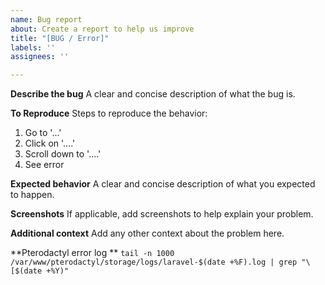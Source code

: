 ```yaml
---
name: Bug report
about: Create a report to help us improve
title: "[BUG / Error]"
labels: ''
assignees: ''

---
```


**Describe the bug**
A clear and concise description of what the bug is.

**To Reproduce**
Steps to reproduce the behavior:
1. Go to '...'
2. Click on '....'
3. Scroll down to '....'
4. See error

**Expected behavior**
A clear and concise description of what you expected to happen.

**Screenshots**
If applicable, add screenshots to help explain your problem.


**Additional context**
Add any other context about the problem here.

**Pterodactyl error log **
``tail -n 1000 /var/www/pterodactyl/storage/logs/laravel-$(date +%F).log | grep "\[$(date +%Y)"``
